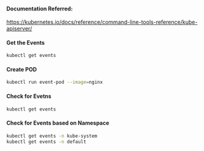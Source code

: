 #### Documentation Referred:

https://kubernetes.io/docs/reference/command-line-tools-reference/kube-apiserver/

#### Get the Events
```sh
kubectl get events
```
#### Create POD
```sh
kubectl run event-pod --image=nginx
```
#### Check for Evetns
```sh
kubectl get events
```
#### Check for Events based on Namespace
```sh
kubectl get events -n kube-system
kubectl get events -n default
```